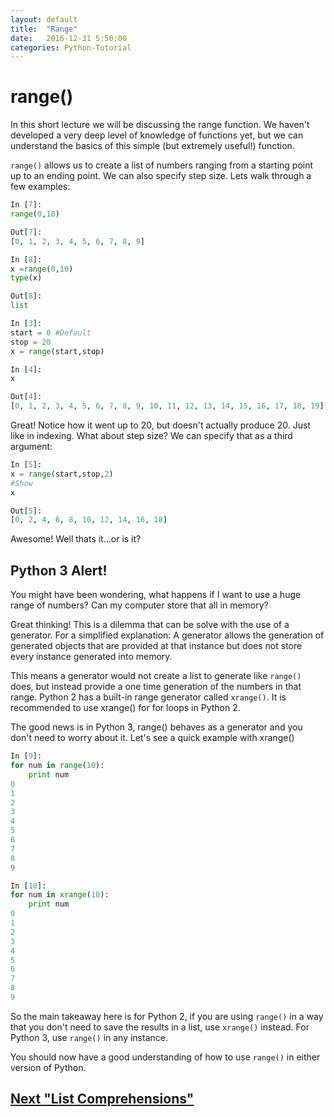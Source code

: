 ```yaml
---
layout: default
title:  "Range"
date:   2016-12-31 5:50:00
categories: Python-Tutorial
---
```


# range()
In this short lecture we will be discussing the range function. We haven't developed a very deep level of knowledge of functions yet, but we can understand the basics of this simple (but extremely useful!) function.

`range()` allows us to create a list of numbers ranging from a starting point up to an ending point. We can also specify step size. Lets walk through a few examples:

```python
In [7]:
range(0,10)
```
```python
Out[7]:
[0, 1, 2, 3, 4, 5, 6, 7, 8, 9]
```
```python
In [8]:
x =range(0,10)
type(x)
```
```python
Out[8]:
list
```
```python
In [3]:
start = 0 #Default
stop = 20 
x = range(start,stop)
```
```python
In [4]:
x
```
```python
Out[4]:
[0, 1, 2, 3, 4, 5, 6, 7, 8, 9, 10, 11, 12, 13, 14, 15, 16, 17, 18, 19]
```

Great! Notice how it went up to 20, but doesn't actually produce 20. Just like in indexing. What about step size? We can specify that as a third argument:

```python
In [5]:
x = range(start,stop,2)
#Show
x
```
```python
Out[5]:
[0, 2, 4, 6, 8, 10, 12, 14, 16, 18]
```

Awesome! Well thats it...or is it?

## Python 3 Alert!
You might have been wondering, what happens if I want to use a huge range of numbers? Can my computer store that all in memory?

Great thinking! This is a dilemma that can be solve with the use of a generator. For a simplified explanation: A generator allows the generation of generated objects that are provided at that instance but does not store every instance generated into memory.

This means a generator would not create a list to generate like `range()` does, but instead provide a one time generation of the numbers in that range. Python 2 has a built-in range generator called `xrange()`. It is recommended to use xrange() for for loops in Python 2.

The good news is in Python 3, range() behaves as a generator and you don't need to worry about it. Let's see a quick example with xrange()

```python
In [9]:
for num in range(10):
    print num
0
1
2
3
4
5
6
7
8
9
```
```python
In [10]:
for num in xrange(10):
    print num
0
1
2
3
4
5
6
7
8
9
```

So the main takeaway here is for Python 2, if you are using `range()` in a way that you don't need to save the results in a list, use `xrange()` instead. For Python 3, use `range()` in any instance.

You should now have a good understanding of how to use `range()` in either version of Python.

## [Next "List Comprehensions"]()

